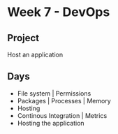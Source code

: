 # Week 7 - DevOps

## Project
Host an application

## Days
- File system | Permissions
- Packages | Processes | Memory
- Hosting
- Continous Integration | Metrics
- Hosting the application
